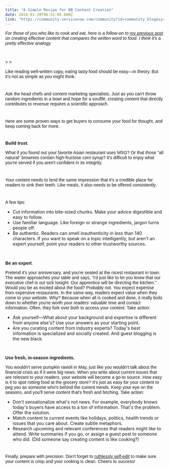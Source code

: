 ```yaml
---
title: "A Simple Recipe for BB Content Creation"
date: 2014-01-28T06:51:05.000Z
link: "https://community.servicenow.com/community?id=community_blog&sys_id=5bfda62ddbd0dbc01dcaf3231f9619ae"
---
```

<p class="FreeFormA" style="font-family: arial, sans-serif; color: #666666;"><span style="color: #141414; font-style: inherit; font-family: inherit; font-weight: inherit;"><em>For those of you who like to cook and eat, here is a follow-on to <span style="color: #000000; font-style: inherit; font-family: inherit; font-weight: inherit;"><a title="" _jive_internal="true" data-containerid="1148" data-containertype="37" data-objectid="2799" data-objecttype="38" href="/community/learn/blog/2014/01/27/how-i-became-a-ruthless-self-editor-and-much-better-b2b-writer">my previous post</a></span> on creating effective content that compares the written word to food. I think it's a pretty effective analogy.</em></span></p><p class="FreeFormA" style="font-family: arial, sans-serif; color: #666666;"><span style="font-weight: inherit; font-style: inherit; font-family: inherit; color: #141414;"><br/></span></p><p class="FreeFormA" style="font-family: arial, sans-serif; color: #666666;"><span style="font-weight: inherit; font-style: inherit; font-family: inherit; color: #141414;">&gt; &gt;</span></p><p class="FreeFormA" style="font-family: arial, sans-serif; color: #666666;"><span style="font-weight: inherit; font-style: inherit; font-family: inherit; color: #141414;">Like reading well-written copy, eating tasty food should be easy—in theory. But it's not as simple as you might think.</span></p><p class="FreeFormA" style="min-height: 8pt; height: 8pt; padding: 0px;">  </p><p class="FreeFormA" style="font-family: arial, sans-serif; color: #666666;"><span style="font-weight: inherit; font-style: inherit; font-family: inherit; color: #141414;">Ask the head chefs and content marketing specialists. Just as you can't throw random ingredients in a bowl and hope for a soufflé, creating content that directly contributes to revenue requires a scientific approach.</span></p><p class="FreeFormA" style="min-height: 8pt; height: 8pt; padding: 0px; font-family: arial, sans-serif; color: #666666;">  </p><p class="FreeFormA" style="font-family: arial, sans-serif; color: #666666;"><span style="font-weight: inherit; font-style: inherit; font-family: inherit; color: #141414;">Here are some proven ways to get buyers to consume your food for thought, and keep coming back for more.</span></p><p class="FreeFormA" style="min-height: 8pt; height: 8pt; padding: 0px; font-family: arial, sans-serif; color: #666666;">  </p><p class="FreeFormA" style="font-family: arial, sans-serif; color: #666666;"><span style="font-style: inherit; font-family: inherit; color: #141414;"><strong>Build trust</strong></span><span style="font-weight: inherit; font-style: inherit; font-family: inherit; color: #141414;">.</span></p><p class="FreeFormA" style="font-family: arial, sans-serif; color: #666666;"><span style="font-weight: inherit; font-style: inherit; font-family: inherit; color: #141414;">What if you found out your favorite Asian restaurant uses MSG? Or that those "all natural" brownies contain high-fructose corn syrup? It's difficult to enjoy what you're served if you aren't confident in its integrity.</span></p><p class="FreeFormA" style="min-height: 8pt; height: 8pt; padding: 0px; font-family: arial, sans-serif; color: #666666;">  </p><p class="FreeFormA" style="font-family: arial, sans-serif; color: #666666;"><span style="font-weight: inherit; font-style: inherit; font-family: inherit; color: #141414;">Your content needs to lend the same impression that it's a credible place for readers to sink their teeth. Like meals, it also needs to be offered consistently.</span></p><p class="FreeFormA" style="min-height: 8pt; height: 8pt; padding: 0px;">  </p><p class="FreeFormA" style="font-family: arial, sans-serif; color: #666666;"><span style="font-weight: inherit; font-style: inherit; font-family: inherit; color: #141414;">A few tips:</span></p><ul><li><span style="font-weight: inherit; font-style: inherit; font-family: inherit; color: #141414;">Cut information into bite-sized chunks. Make your advice digestible and easy to follow.</span></li><li><span style="font-weight: inherit; font-style: inherit; font-family: inherit; color: #141414;">Use familiar language. Like foreign or strange ingredients, jargon turns people off.</span></li><li><span style="font-weight: inherit; font-style: inherit; font-family: inherit; color: #141414;">Be authentic. Readers can smell inauthenticity in less than 140 characters. If you want to speak on a topic intelligently, but aren't an expert yourself, point your readers to other trustworthy sources.</span></li></ul><p><span style="color: #141414; font-style: inherit; font-family: inherit; font-weight: inherit;"><strong><br/></strong></span></p><p><span style="font-family: arial, sans-serif; color: #666666;"><span class="FreeFormA" style="font-weight: inherit; font-style: inherit; font-family: inherit;"><span style="font-style: inherit; font-family: inherit; color: #141414;"><strong>Be an expert</strong></span><span style="font-weight: inherit; font-style: inherit; font-family: inherit; color: #141414;">. </span></span></span></p><p><span style="font-family: arial, sans-serif; color: #666666;"><span style="font-weight: inherit; font-style: inherit; font-family: inherit; color: #141414;">Pretend it's your anniversary, and you're seated at the nicest restaurant in town. The waiter approaches your table and says, "I'd just like to let you know that our executive chef is out sick tonight. Our apprentice will be directing the kitchen." Would you be as excited about the food? Probably not.</span><span style="font-weight: inherit; font-style: inherit; font-family: inherit; color: #141414;"> </span><span style="font-weight: inherit; font-style: inherit; font-family: inherit; color: #141414;">You expect expertise from expensive restaurants. In the same way, readers expect value when they come to your website. Why? Because when all is cooked and done, it really boils down to whether you're worth your readers' valuable time and contact information. Often, they fork over both to access your content. </span><span style="font-weight: inherit; font-style: inherit; font-family: inherit; color: #141414;">Take action:<br/></span></span></p><ul><li><span style="font-weight: inherit; font-style: inherit; font-family: inherit; color: #141414;">Ask yourself—What about your background and expertise is different from anyone else's? Use your answers as your starting point.</span></li><li><span style="font-weight: inherit; font-style: inherit; font-family: inherit; color: #141414;">Are you curating content from industry experts? Today's best information is specialized and socially created. And guest blogging is the new black.</span></li></ul><p><span style="font-family: arial, sans-serif; color: #666666;"><span class="FreeFormA" style="color: #141414; font-style: inherit; font-family: inherit; font-weight: inherit;"><strong><br/></strong></span></span></p><p><span style="font-family: arial, sans-serif; color: #666666;"><span class="FreeFormA" style="color: #141414; font-style: inherit; font-family: inherit; font-weight: inherit;"><strong>Use fresh, in-season ingredients.</strong></span></span></p><p><span style="font-family: arial, sans-serif; color: #666666;"><span class="FreeFormA" style="color: #141414; font-style: inherit; font-family: inherit; font-weight: inherit;"></span></span><span style="font-family: arial, sans-serif; color: #666666;"><span style="font-weight: inherit; font-style: inherit; font-family: inherit; color: #141414;">You wouldn't serve pumpkin ravioli in May, just like you wouldn't talk about the financial crisis as if it were big news. When you write about current issues that are relevant to your readers, your website will become a go-to source. </span><span style="font-weight: inherit; font-style: inherit; font-family: inherit; color: #141414;">How easy is it to spot rotting food at the grocery store? It's just as easy for your content to peg you as someone who's behind the current trends. Keep your eye on the seasons, and you'll serve content that's fresh and fetching.</span><span class="FreeFormA" style="font-weight: inherit; font-style: inherit; font-family: inherit;"> </span><span style="font-weight: inherit; font-style: inherit; font-family: inherit; color: #141414;">Take action:<br/></span></span></p><ul><li><span style="font-weight: inherit; font-style: inherit; font-family: inherit; color: #141414;">Don't sensationalize what's not news. For example, everybody knows today's buyers have access to a ton of information. That's the problem. Offer the solution.</span></li><li><span style="font-weight: inherit; font-style: inherit; font-family: inherit; color: #141414;">Match content to current events like holidays, politics, health trends or issues that you care about. Create subtle metaphors.</span></li><li><span style="font-weight: inherit; font-style: inherit; font-family: inherit; color: #141414;">Research upcoming and relevant conferences that readers might like to attend. Write summaries if you go, or assign a guest post to someone who did. (Did someone say creating content is like cooking?)</span></li></ul><p class="FreeFormA" style="min-height: 8pt; height: 8pt; padding: 0px;">  </p><p class="FreeFormA" style="font-family: arial, sans-serif; color: #666666;"><span style="font-weight: inherit; font-style: inherit; font-family: inherit; color: #141414;">Finally, prepare with precision. Don't forget to </span><span style="color: #000000; font-style: inherit; font-family: inherit; font-weight: inherit;"><a title="" _jive_internal="true" data-containerid="1148" data-containertype="37" data-objectid="2799" data-objecttype="38" href="/community/learn/blog/2014/01/27/how-i-became-a-ruthless-self-editor-and-much-better-b2b-writer">ruthlessly self-edit</a></span><span style="font-weight: inherit; font-style: inherit; font-family: inherit; color: #141414;"> to make sure your content is crisp and your cooking is clean. Cheers to success!</span></p>